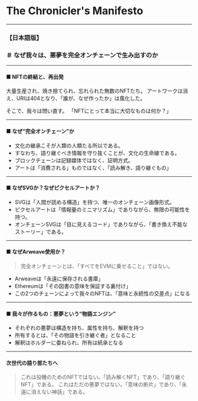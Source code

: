 # The Chronicler's Manifesto

---

### 【日本語版】

### ＃ なぜ我々は、悪夢を完全オンチェーンで生み出すのか

---

#### ■ NFTの終結と、再出発

大量生産され、焼き捨てられ、忘れられた無数のNFTたち。
アートワークは消え、URIは404となり、「誰が、なぜ作ったか」は風化した。

そこで、我々は問い直す。
「NFTにとって本当に大切なものは何か？」

---

#### ■ なぜ“完全オンチェーン”か

* 文化の継承こそが人類の人類たる所以である。
* すなわち、語り継ぐべき情報を守り抜くことが、文化の生命線である。
* ブロックチェーンは記録媒体ではなく、証明方式。
* アートは「消費される」ものではなく、「読み解き、語り継ぐもの」

---

#### ■ なぜSVGか？なぜピクセルアートか？

* SVGは「人間が読める構造」を持つ、唯一のオンチェーン画像形式。
* ピクセルアートは「情報量のミニマリズム」でありながら、無限の可能性を持つ。
* オンチェーンSVGは「目に見えるコード」でありながら、「書き換え不能なストーリー」である。

---

#### ■ なぜArweave使用か？

> 完全オンチェーンとは、「すべてをEVMに乗せること」ではない。

* Arweaveは「永遠に保存される書庫」
* Ethereumは「その図書の意味を保証する裏付け」
* この2つのチェーンによって我々のNFTは、「意味と永続性の交差点」になる

---

#### ■ 我々が作るもの：悪夢という“物語エンジン”

* それぞれの悪夢は構造を持ち、属性を持ち、解釈を持つ
* 所有するとは、「その物語を引き継ぐ者」となること
* 解釈はホルダーに委ねられ、所有は続承となる

---

#### 次世代の語り部たちへ

> これは投機のためのNFTではない。「読み解くNFT」であり、「語り継ぐNFT」である。
> これはただの悪夢ではない。「意味の断片」であり、「永遠に消えない神話」である。
